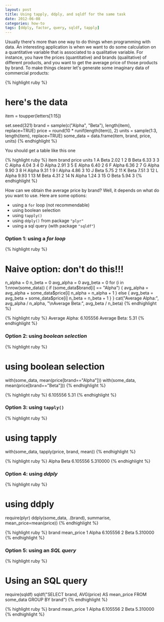 ```yaml
---
layout: post
title: Using tapply, ddply, and sqldf for the same task
date: 2012-06-08
categories: how-to
tags: [ddply, factor, query, sqldf, tapply]
---
```


Usually there's more than one way to do things when programming with data. An interesting 
application is when we want to do some calculation on a quantitative variable that is 
associated to a qualitative variable. For instance, you have the prices (quantitative) 
and brands (qualitative) of different products, and you want to get the average price of 
those products by brand. To make things clearer let's generate some imaginary data of 
commercial products:

{% highlight ruby %}
# here's the data
item = toupper(letters[1:15])

set.seed(321)
brand = sample(c("Alpha", "Beta"), length(item), replace=TRUE)
price = round(10 * runif(length(item)), 2)
units = sample(1:3, length(item), replace=TRUE)
some_data = data.frame(item, brand, price, units)
{% endhighlight %}

You should get a table like this one

{% highlight ruby %}
     item   brand   price   units
1       A    Beta    2.02       1
2       B    Beta    6.33       3
3       C   Alpha    4.04       3
4       D   Alpha    2.91       3
5       E   Alpha    6.40       2
6       F   Alpha    6.36       2
7       G   Alpha    9.90       3
8       H   Alpha    9.31       1
9       I   Alpha    4.86       3
10      J    Beta    5.75       2
11      K    Beta    7.51       3
12      L   Alpha    9.93       1
13      M    Beta    4.31       2
14      N   Alpha    1.24       3
15      O    Beta    5.94       3
{% endhighlight %}

How can we obtain the average price by brand? Well, it depends on what do you want to 
use. Here are some options:

- using a ```for``` loop (not recommendable)
- using boolean selection
- using ```tapply()```
- using ```ddply()``` from package ```"plyr"```
- using a sql query (with package ```"sqldf"```)


### Option 1: using a *for loop*

{% highlight ruby %}
# Naive option: don't do this!!!
n_alpha = 0
n_beta = 0
avg_alpha = 0
avg_beta = 0
for (i in 1:nrow(some_data)) {
    if (some_data$brand[i] == "Alpha") {
        avg_alpha = avg_alpha + some_data$price[i]
        n_alpha = n_alpha + 1
    } else {
        avg_beta = avg_beta + some_data$price[i]
        n_beta = n_beta + 1
    }
}
cat("Average Alpha:", avg_alpha / n_alpha,
"\nAverage Beta:", avg_beta / n_beta)
{% endhighlight %}

{% highlight ruby %}
Average Alpha: 6.105556
Average Beta: 5.31
{% endhighlight %}


### Option 2: using *boolean selection*

{% highlight ruby %}
# using boolean selection
with(some_data, mean(price[brand=="Alpha"]))
with(some_data, mean(price[brand=="Beta"]))
{% endhighlight %}

{% highlight ruby %}
6.105556
5.31
{% endhighlight %}


### Option 3: using ```tapply()```

{% highlight ruby %}
# using tapply
with(some_data, tapply(price, brand, mean))
{% endhighlight %}

{% highlight ruby %}
  Alpha Beta
6.105556 5.310000
{% endhighlight %}


### Option 4: using <em>ddply</em></strong>

{% highlight ruby %}
# using ddply
require(plyr)
ddply(some_data, .(brand), summarise, mean_price=mean(price))
{% endhighlight %}

{% highlight ruby %}
  brand mean_price
1 Alpha 6.105556
2 Beta 5.310000
{% endhighlight %}


### Option 5: using an *SQL query*

{% highlight ruby %}
# Using an SQL query
require(sqldf)
sqldf("SELECT brand, AVG(price) AS mean_price FROM some_data GROUP BY brand")
{% endhighlight %}

{% highlight ruby %}
  brand mean_price
1 Alpha 6.105556
2 Beta 5.310000
{% endhighlight %}